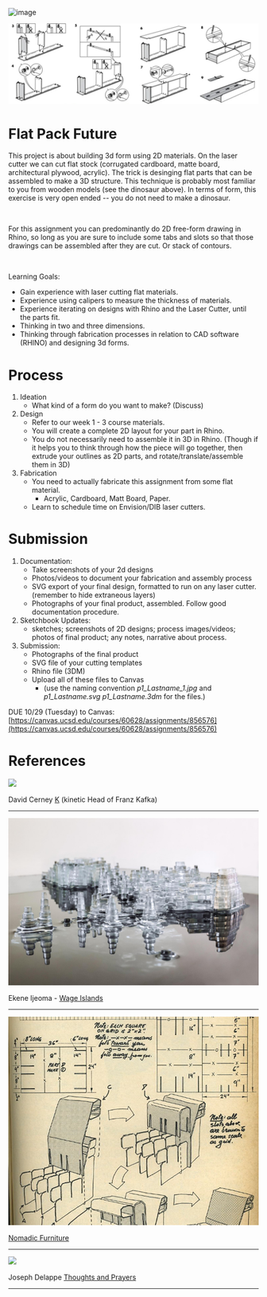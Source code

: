 ![image](https://user-images.githubusercontent.com/1598545/132705379-1230e72c-d161-4bb1-a49e-3f18e4588329.png)

<img src="media/ikea.jpg">

# Flat Pack Future

This project is about building 3d form using 2D materials. On the laser cutter we can cut flat stock (corrugated cardboard, matte board, architectural plywood, acrylic). The trick is desinging flat parts that can be assembled to make a 3D structure. This technique is probably most familiar to you from wooden models (see the dinosaur above). In terms of form, this exercise is very open ended -- you do not need to make a dinosaur.

<br>

For this assignment you can predominantly do 2D free-form drawing in Rhino, so long as you are sure to include some tabs and slots so that those drawings can be assembled after they are cut. Or stack of contours.

<br>

Learning Goals:
 
- Gain experience with laser cutting flat materials. 
- Experience using calipers to measure the thickness of materials. 
- Experience iterating on designs with Rhino and the Laser Cutter, until the parts fit.
- Thinking in two and three dimensions. 
- Thinking through fabrication processes in relation to CAD software (RHINO) and designing 3d forms. 

# Process
1. Ideation
   - What kind of a form do you want to make? (Discuss)
2. Design
   - Refer to our week 1 - 3 course materials.
   - You will create a complete 2D layout for your part in Rhino. 
   - You do not necessarily need to assemble it in 3D in Rhino. (Though if it helps you to think through how the piece will go together, then extrude your outlines as 2D parts, and rotate/translate/assemble them in 3D)
3. Fabrication
   - You need to actually fabricate this assignment from some flat material. 
     -  Acrylic, Cardboard, Matt Board, Paper.
   - Learn to schedule time on Envision/DIB laser cutters.

# Submission
1. Documentation:
   - Take screenshots of your 2d designs
   - Photos/videos to document your fabrication and assembly process
   - SVG export of your final design, formatted to run on any laser cutter. (remember to hide extraneous layers)
   - Photographs of your final product, assembled. Follow good documentation procedure.
2. Sketchbook Updates:
   - sketches; screenshots of 2D designs; process images/videos; photos of final product; any notes, narrative about process.
3. Submission: 
   - Photographs of the final product
   - SVG file of your cutting templates
   - Rhino file (3DM)
   - Upload all of these files to Canvas
     - (use the naming convention _p1_Lastname_1.jpg_ and _p1_Lastname.svg_ _p1_Lastname.3dm_ for the files.)

DUE 10/29 (Tuesday) to Canvas: [https://canvas.ucsd.edu/courses/60628/assignments/856576](https://canvas.ucsd.edu/courses/60628/assignments/856576)

# References

<img src="https://davidcerny.cz/app/uploads/2023/03/david-cerny-images-0457-scaled-0x768-c-default.jpeg" width=600>

David Cerney [K](https://www.thisiscolossal.com/2016/05/a-rotating-42-layer-sculpture-of-franz-kafkas-head-by-david-cerny/) (kinetic Head of Franz Kafka)

---

![image](../sessions/media/ikene-ejeoma-wage-islands-2015.png)

Ekene Ijeoma - [Wage Islands](https://www.designboom.com/architecture/ekene-ijeoma-wage-islands-storefront-for-art-and-architecture-chicago-architecture-biennial-11-03-2015/)

---

<img src="media/nomadic-furniture.jpg" width=600>

[Nomadic Furniture](https://www.core77.com/posts/42562/Nomadic-Furniture-DIY-Designs-from-the-1970s#)

---

<img src="https://images.squarespace-cdn.com/content/v1/64b90e355ad38d2e2aa886cf/235509dd-8462-46bb-8646-e65a77b42ffb/thoughts%26prayers+5+copy.jpg?format=1500w" width=600>

Joseph Delappe [Thoughts and Prayers](https://www.delappe.net/low-polygon-sculptures)

---